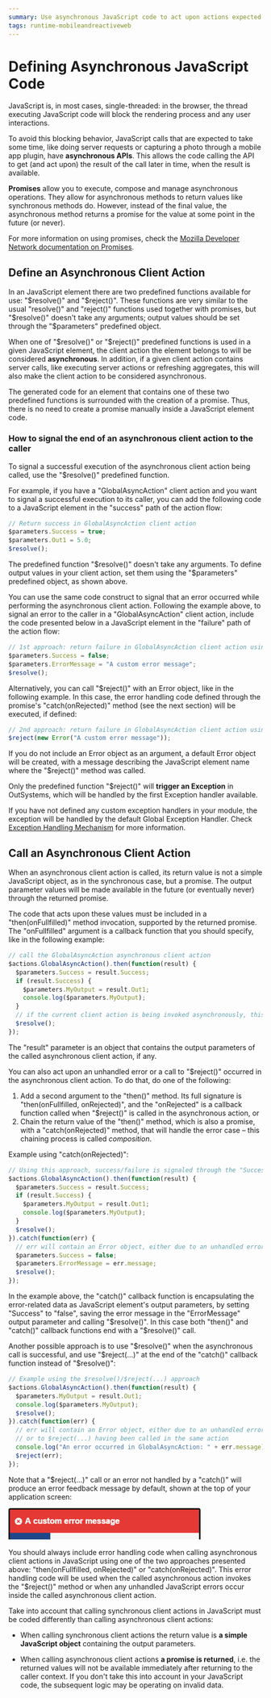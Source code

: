 ```yaml
---
summary: Use asynchronous JavaScript code to act upon actions expected to take some time.
tags: runtime-mobileandreactiveweb
---
```


# Defining Asynchronous JavaScript Code

JavaScript is, in most cases, single-threaded: in the browser, the thread executing JavaScript code will block the rendering process and any user interactions.

To avoid this blocking behavior, JavaScript calls that are expected to take some time, like doing server requests or capturing a photo through a mobile app plugin, have **asynchronous APIs**. This allows the code calling the API to get (and act upon) the result of the call later in time, when the result is available.

**Promises** allow you to execute, compose and manage asynchronous operations. They allow for asynchronous methods to return values like synchronous methods do. However, instead of the final value, the asynchronous method returns a promise for the value at some point in the future (or never).

For more information on using promises, check the [Mozilla Developer Network documentation on Promises](<https://developer.mozilla.org/en/docs/Web/JavaScript/Reference/Global_Objects/Promise>).

## Define an Asynchronous Client Action

In an JavaScript element there are two predefined functions available for use: "$resolve()" and "$reject()". These functions are very similar to the usual "resolve()" and "reject()" functions used together with promises, but "$resolve()" doesn't take any arguments; output values should be set through the "$parameters" predefined object.

When one of "$resolve()" or "$reject()" predefined functions is used in a given JavaScript element, the client action the element belongs to will be considered **asynchronous**. In addition, if a given client action contains server calls, like executing server actions or refreshing aggregates, this will also make the client action to be considered asynchronous.

The generated code for an element that contains one of these two predefined functions is surrounded with the creation of a promise. Thus, there is no need to create a promise manually inside a JavaScript element code.

### How to signal the end of an asynchronous client action to the caller

To signal a successful execution of the asynchronous client action being called, use the "$resolve()" predefined function.

For example, if you have a "GlobalAsyncAction" client action and you want to signal a successful execution to its caller, you can add the following code to a JavaScript element in the "success" path of the action flow:

```javascript
// Return success in GlobalAsyncAction client action
$parameters.Success = true;
$parameters.Out1 = 5.0;
$resolve();
```

The predefined function "$resolve()" doesn't take any arguments. To define output values in your client action, set them using the "$parameters" predefined object, as shown above.

You can use the same code construct to signal that an error occurred while performing the asynchronous client action. Following the example above, to signal an error to the caller in a "GlobalAsyncAction" client action, include the code presented below in a JavaScript element in the "failure" path of the action flow:

```javascript
// 1st approach: return failure in GlobalAsyncAction client action using an output parameter
$parameters.Success = false;
$parameters.ErrorMessage = "A custom error message"; 
$resolve();
```

Alternatively, you can call "$reject()" with an Error object, like in the following example. In this case, the error handling code defined through the promise's "catch(onRejected)" method (see the next section) will be executed, if defined:

```javascript
// 2nd approach: return failure in GlobalAsyncAction client action using $reject(...)
$reject(new Error("A custom error message"));
```

If you do not include an Error object as an argument, a default Error object will be created, with a message describing the JavaScript element name where the "$reject()" method was called.

<div class="info" markdown="1">

Only the predefined function "$reject()" will **trigger an Exception** in OutSystems, which will be handled by the first Exception handler available.

If you have not defined any custom exception handlers in your module, the exception will be handled by the default Global Exception Handler. Check [Exception Handling Mechanism](<../../../develop/logic/exceptions/handling-mechanism.md>) for more information.

</div>


## Call an Asynchronous Client Action

When an asynchronous client action is called, its return value is not a simple JavaScript object, as in the synchronous case, but a promise. The output parameter values will be made available in the future (or eventually never) through the returned promise.

The code that acts upon these values must be included in a "then(onFullfilled)" method invocation, supported by the returned promise. The "onFullfilled" argument is a callback function that you should specify, like in the following example:

```javascript
// call the GlobalAsyncAction asynchronous client action
$actions.GlobalAsyncAction().then(function(result) {
  $parameters.Success = result.Success;
  if (result.Success) {
    $parameters.MyOutput = result.Out1;
    console.log($parameters.MyOutput);
  }
  // if the current client action is being invoked asynchronously, this call will resolve its promise
  $resolve();
});
```

The "result" parameter is an object that contains the output parameters of the called asynchronous client action, if any.

You can also act upon an unhandled error or a call to "$reject()" occurred in the asynchronous client action. To do that, do one of the following:

1. Add a second argument to the "then()" method. Its full signature is "then(onFullfilled, onRejected)", and the "onRejected" is a callback function called when "$reject()" is called in the asynchronous action, or 
1. Chain the return value of the "then()" method, which is also a promise, with a "catch(onRejected)" method, that will handle the error case – this chaining process is called _composition_. 

Example using "catch(onRejected)":

```javascript 
// Using this approach, success/failure is signaled through the "Success" output parameter
$actions.GlobalAsyncAction().then(function(result) {
  $parameters.Success = result.Success;
  if (result.Success) {
    $parameters.MyOutput = result.Out1;
    console.log($parameters.MyOutput);
  }
  $resolve();
}).catch(function(err) {
  // err will contain an Error object, either due to an unhandled error or to $reject(...) having been called
  $parameters.Success = false;
  $parameters.ErrorMessage = err.message;
  $resolve();
});
```

In the example above, the "catch()" callback function is encapsulating the error-related data as JavaScript element's output parameters, by setting "Success" to "false", saving the error message in the "ErrorMessage" output parameter and calling "$resolve()". In this case both "then()" and "catch()" callback functions end with a "$resolve()" call.

Another possible approach is to use "$resolve()" when the asynchronous call is successful, and use "$reject(...)" at the end of the "catch()" callback function instead of "$resolve()":

```javascript
// Example using the $resolve()/$reject(...) approach
$actions.GlobalAsyncAction().then(function(result) {
  $parameters.MyOutput = result.Out1;
  console.log($parameters.MyOutput);
  $resolve();
}).catch(function(err) {
  // err will contain an Error object, either due to an unhandled error in GlobalAsyncAction
  // or to $reject(...) having been called in the same action
  console.log("An error occurred in GlobalAsyncAction: " + err.message);
  $reject(err);
});
```

Note that a "$reject(...)" call or an error not handled by a "catch()" will produce an error feedback message by default, shown at the top of your application screen:

![](images/feedback-message-error.png)

<div class="info" markdown="1">

You should always include error handling code when calling asynchronous client actions in JavaScript using one of the two approaches presented above: "then(onFullfilled, onRejected)" or "catch(onRejected)". This error handling code will be used when the called asynchronous action invokes the "$reject()" method or when any unhandled JavaScript errors occur inside the called asynchronous client action.

</div>

Take into account that calling synchronous client actions in JavaScript must be coded differently than calling asynchronous client actions:

* When calling synchronous client actions the return value is **a simple JavaScript object** containing the output parameters.
 
* When calling asynchronous client actions **a promise is returned**, i.e. the returned values will not be available immediately after returning to the caller context. If you don't take this into account in your JavaScript code, the subsequent logic may be operating on invalid data. 
